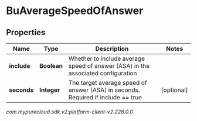 # BuAverageSpeedOfAnswer


## Properties

| Name | Type | Description | Notes |
| ------------ | ------------- | ------------- | ------------- |
| **include** | **Boolean** | Whether to include average speed of answer (ASA) in the associated configuration |  |
| **seconds** | **Integer** | The target average speed of answer (ASA) in seconds. Required if include == true |  [optional] |




_com.mypurecloud.sdk.v2:platform-client-v2:228.0.0_
